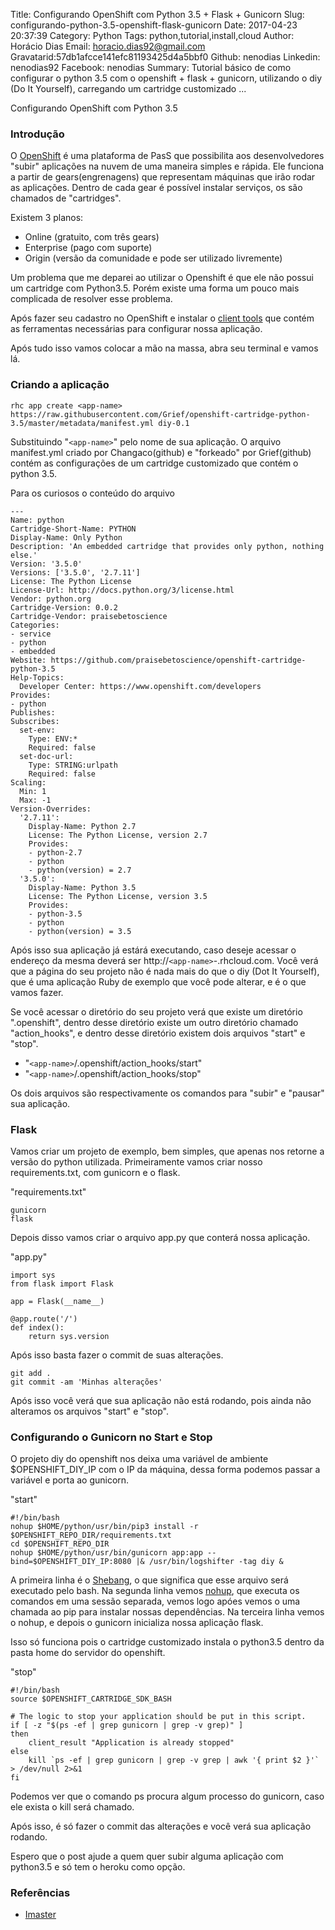 Title: Configurando OpenShift com Python 3.5 + Flask + Gunicorn
Slug: configurando-python-3.5-openshift-flask-gunicorn
Date: 2017-04-23 20:37:39
Category: Python
Tags: python,tutorial,install,cloud
Author: Horácio Dias
Email: horacio.dias92@gmail.com
Gravatarid:57db1afcce141efc81193425d4a5bbf0
Github: nenodias
Linkedin: nenodias92
Facebook: nenodias
Summary: Tutorial básico de como configurar o python 3.5 com o openshift + flask + gunicorn, utilizando o diy (Do It Yourself), carregando um cartridge customizado ...

Configurando OpenShift com Python 3.5

### Introdução

O [OpenShift](https://www.openshift.com/) é uma plataforma de PasS que possibilita aos desenvolvedores "subir" aplicações na nuvem de uma maneira simples e rápida. Ele funciona a partir de gears(engrenagens) que representam máquinas que irão rodar as aplicações. Dentro de cada gear é possível instalar serviços, os são chamados de "cartridges".

Existem 3 planos:

+ Online (gratuito, com três gears)
+ Enterprise (pago com suporte)
+ Origin (versão da comunidade e pode ser utilizado livremente)

Um problema que me deparei ao utilizar o Openshift é que ele não possui um cartridge com Python3.5. Porém existe uma forma um pouco mais complicada de resolver esse problema.

Após fazer seu cadastro no OpenShift e instalar o [client tools](https://developers.openshift.com/managing-your-applications/client-tools.html) que contém as ferramentas necessárias para configurar nossa aplicação.

Após tudo isso vamos colocar a mão na massa, abra seu terminal e vamos lá.

### Criando a aplicação

``` shell
rhc app create <app-name> https://raw.githubusercontent.com/Grief/openshift-cartridge-python-3.5/master/metadata/manifest.yml diy-0.1
```
Substituindo "`<app-name>`" pelo nome de sua aplicação.
O arquivo manifest.yml criado por Changaco(github) e "forkeado" por Grief(github) contém as configurações de um cartridge customizado que contém o python 3.5.

Para os curiosos o conteúdo do arquivo
```
---
Name: python
Cartridge-Short-Name: PYTHON
Display-Name: Only Python
Description: 'An embedded cartridge that provides only python, nothing else.'
Version: '3.5.0'
Versions: ['3.5.0', '2.7.11']
License: The Python License
License-Url: http://docs.python.org/3/license.html
Vendor: python.org
Cartridge-Version: 0.0.2
Cartridge-Vendor: praisebetoscience
Categories:
- service
- python
- embedded
Website: https://github.com/praisebetoscience/openshift-cartridge-python-3.5
Help-Topics:
  Developer Center: https://www.openshift.com/developers
Provides:
- python
Publishes:
Subscribes:
  set-env:
    Type: ENV:*
    Required: false
  set-doc-url:
    Type: STRING:urlpath
    Required: false
Scaling:
  Min: 1
  Max: -1
Version-Overrides:
  '2.7.11':
    Display-Name: Python 2.7
    License: The Python License, version 2.7
    Provides:
    - python-2.7
    - python
    - python(version) = 2.7
  '3.5.0':
    Display-Name: Python 3.5
    License: The Python License, version 3.5
    Provides:
    - python-3.5
    - python
    - python(version) = 3.5
```

Após isso sua aplicação já estárá executando, caso deseje acessar o endereço da mesma deverá ser http://`<app-name>`-<username>.rhcloud.com.
Você verá que a página do seu projeto não é nada mais do que o diy (Dot It Yourself), que é uma aplicação Ruby de exemplo que você pode alterar, e é o que vamos fazer.

Se você acessar o diretório do seu projeto verá que existe um diretório ".openshift", dentro desse diretório existe um outro diretório chamado "action_hooks", e dentro desse diretório existem dois arquivos "start" e "stop".

+ "`<app-name>`/.openshift/action_hooks/start"
+ "`<app-name>`/.openshift/action_hooks/stop"

Os dois arquivos são respectivamente os comandos para "subir" e "pausar" sua aplicação.

### Flask
Vamos criar um projeto de exemplo, bem simples, que apenas nos retorne a versão do python utilizada.
Primeiramente vamos criar nosso requirements.txt, com gunicorn e o flask.

"requirements.txt"
```
gunicorn
flask
```

Depois disso vamos criar o arquivo app.py que conterá nossa aplicação.

"app.py"
```
import sys
from flask import Flask

app = Flask(__name__)

@app.route('/')
def index():
    return sys.version

```
 Após isso basta fazer o commit de suas alterações.

 ``` shell
 git add .
 git commit -am 'Minhas alterações'
 ```

Após isso você verá que sua aplicação não está rodando, pois ainda não alteramos os arquivos "start" e "stop".

### Configurando o Gunicorn no Start e Stop
O projeto diy do openshift nos deixa uma variável de ambiente $OPENSHIFT_DIY_IP com o IP da máquina, dessa forma podemos passar a variável e porta ao gunicorn.

"start"
``` shell
#!/bin/bash
nohup $HOME/python/usr/bin/pip3 install -r $OPENSHIFT_REPO_DIR/requirements.txt
cd $OPENSHIFT_REPO_DIR
nohup $HOME/python/usr/bin/gunicorn app:app --bind=$OPENSHIFT_DIY_IP:8080 |& /usr/bin/logshifter -tag diy &
```

A primeira linha é o [Shebang](https://pt.wikipedia.org/wiki/Shebang), o que significa que esse arquivo será executado pelo bash.
Na segunda linha vemos [nohup](https://pt.wikipedia.org/wiki/Nohup), que executa os comandos em uma sessão separada, vemos logo apóes vemos o uma chamada ao pip para instalar nossas dependências.
Na terceira linha vemos o nohup, e depois o gunicorn inicializa nossa aplicação flask.

Isso só funciona pois o cartridge customizado instala o python3.5 dentro da pasta home do servidor do openshift.

"stop"
``` shell
#!/bin/bash
source $OPENSHIFT_CARTRIDGE_SDK_BASH

# The logic to stop your application should be put in this script.
if [ -z "$(ps -ef | grep gunicorn | grep -v grep)" ]
then
    client_result "Application is already stopped"
else
    kill `ps -ef | grep gunicorn | grep -v grep | awk '{ print $2 }'` > /dev/null 2>&1
fi
```
Podemos ver que o comando ps procura algum processo do gunicorn, caso ele exista o kill será chamado.

Após isso, é só fazer o commit das alterações e você verá sua aplicação rodando.

Espero que o post ajude a quem quer subir alguma aplicação com python3.5 e só tem o heroku como opção.

### Referências
- [Imaster](https://www.profissionaisti.com.br/2015/04/openshift-paas-de-verdade/)

